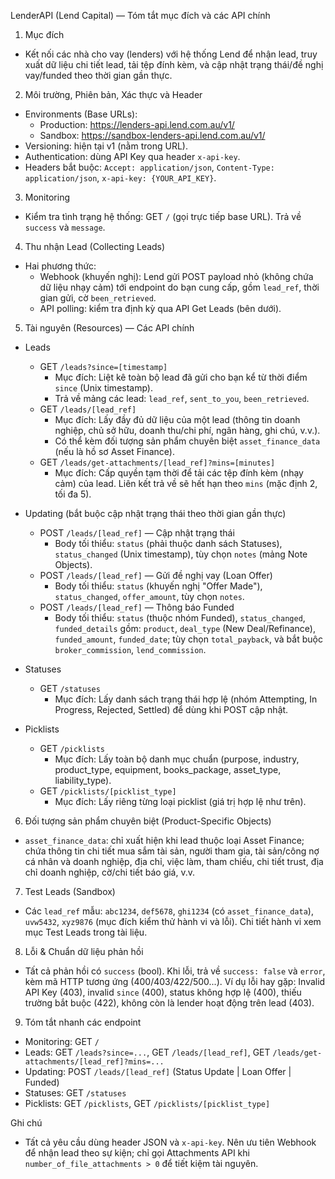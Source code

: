 LenderAPI (Lend Capital) — Tóm tắt mục đích và các API chính

1) Mục đích
- Kết nối các nhà cho vay (lenders) với hệ thống Lend để nhận lead, truy xuất dữ liệu chi tiết lead, tải tệp đính kèm, và cập nhật trạng thái/đề nghị vay/funded theo thời gian gần thực.

2) Môi trường, Phiên bản, Xác thực và Header
- Environments (Base URLs):
  - Production: https://lenders-api.lend.com.au/v1/
  - Sandbox: https://sandbox-lenders-api.lend.com.au/v1/
- Versioning: hiện tại v1 (nằm trong URL).
- Authentication: dùng API Key qua header `x-api-key`.
- Headers bắt buộc: `Accept: application/json`, `Content-Type: application/json`, `x-api-key: {YOUR_API_KEY}`.

3) Monitoring
- Kiểm tra tình trạng hệ thống: GET `/` (gọi trực tiếp base URL). Trả về `success` và `message`.

4) Thu nhận Lead (Collecting Leads)
- Hai phương thức:
  - Webhook (khuyến nghị): Lend gửi POST payload nhỏ (không chứa dữ liệu nhạy cảm) tới endpoint do bạn cung cấp, gồm `lead_ref`, thời gian gửi, cờ `been_retrieved`.
  - API polling: kiểm tra định kỳ qua API Get Leads (bên dưới).

5) Tài nguyên (Resources) — Các API chính
- Leads
  - GET `/leads?since=[timestamp]`
    - Mục đích: Liệt kê toàn bộ lead đã gửi cho bạn kể từ thời điểm `since` (Unix timestamp).
    - Trả về mảng các lead: `lead_ref`, `sent_to_you`, `been_retrieved`.
  - GET `/leads/[lead_ref]`
    - Mục đích: Lấy đầy đủ dữ liệu của một lead (thông tin doanh nghiệp, chủ sở hữu, doanh thu/chi phí, ngân hàng, ghi chú, v.v.).
    - Có thể kèm đối tượng sản phẩm chuyên biệt `asset_finance_data` (nếu là hồ sơ Asset Finance).
  - GET `/leads/get-attachments/[lead_ref]?mins=[minutes]`
    - Mục đích: Cấp quyền tạm thời để tải các tệp đính kèm (nhạy cảm) của lead. Liên kết trả về sẽ hết hạn theo `mins` (mặc định 2, tối đa 5).

- Updating (bắt buộc cập nhật trạng thái theo thời gian gần thực)
  - POST `/leads/[lead_ref]` — Cập nhật trạng thái
    - Body tối thiểu: `status` (phải thuộc danh sách Statuses), `status_changed` (Unix timestamp), tùy chọn `notes` (mảng Note Objects).
  - POST `/leads/[lead_ref]` — Gửi đề nghị vay (Loan Offer)
    - Body tối thiểu: `status` (khuyến nghị "Offer Made"), `status_changed`, `offer_amount`, tùy chọn `notes`.
  - POST `/leads/[lead_ref]` — Thông báo Funded
    - Body tối thiểu: `status` (thuộc nhóm Funded), `status_changed`, `funded_details` gồm: `product`, `deal_type` (New Deal/Refinance), `funded_amount`, `funded_date`; tùy chọn `total_payback`, và bắt buộc `broker_commission`, `lend_commission`.

- Statuses
  - GET `/statuses`
    - Mục đích: Lấy danh sách trạng thái hợp lệ (nhóm Attempting, In Progress, Rejected, Settled) để dùng khi POST cập nhật.

- Picklists
  - GET `/picklists`
    - Mục đích: Lấy toàn bộ danh mục chuẩn (purpose, industry, product_type, equipment, books_package, asset_type, liability_type).
  - GET `/picklists/[picklist_type]`
    - Mục đích: Lấy riêng từng loại picklist (giá trị hợp lệ như trên).

6) Đối tượng sản phẩm chuyên biệt (Product-Specific Objects)
- `asset_finance_data`: chỉ xuất hiện khi lead thuộc loại Asset Finance; chứa thông tin chi tiết mua sắm tài sản, người tham gia, tài sản/công nợ cá nhân và doanh nghiệp, địa chỉ, việc làm, tham chiếu, chi tiết trust, địa chỉ doanh nghiệp, cờ/chi tiết báo giá, v.v.

7) Test Leads (Sandbox)
- Các `lead_ref` mẫu: `abc1234`, `def5678`, `ghi1234` (có `asset_finance_data`), `uvw5432`, `xyz9876` (mục đích kiểm thử hành vi và lỗi). Chi tiết hành vi xem mục Test Leads trong tài liệu.

8) Lỗi & Chuẩn dữ liệu phản hồi
- Tất cả phản hồi có `success` (bool). Khi lỗi, trả về `success: false` và `error`, kèm mã HTTP tương ứng (400/403/422/500...). Ví dụ lỗi hay gặp: Invalid API Key (403), invalid `since` (400), status không hợp lệ (400), thiếu trường bắt buộc (422), không còn là lender hoạt động trên lead (403).

9) Tóm tắt nhanh các endpoint
- Monitoring: GET `/`
- Leads: GET `/leads?since=...`, GET `/leads/[lead_ref]`, GET `/leads/get-attachments/[lead_ref]?mins=...`
- Updating: POST `/leads/[lead_ref]` (Status Update | Loan Offer | Funded)
- Statuses: GET `/statuses`
- Picklists: GET `/picklists`, GET `/picklists/[picklist_type]`

Ghi chú
- Tất cả yêu cầu dùng header JSON và `x-api-key`. Nên ưu tiên Webhook để nhận lead theo sự kiện; chỉ gọi Attachments API khi `number_of_file_attachments > 0` để tiết kiệm tài nguyên.

